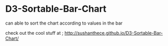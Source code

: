 D3-Sortable-Bar-Chart
=====================

can able to sort the chart according to values in the bar 


check out the cool stuff at ;
http://sushanthece.github.io/D3-Sortable-Bar-Chart/
